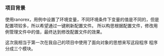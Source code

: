 ### 项目背景

使用ranorex，用例中设置了环境变量，不同环境条件下变量的值是不同的，但是配置项较多，所以希望通过一键刷新配置文件。
所以构思根据配置文件，修改用例管理文件中的值，最终达到修改配置文件的效果。

这次我相当于第一次在我自己的项目中使用了面向对象的思想来写这段程序
程序分成三个模块。